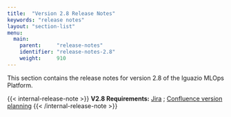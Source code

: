 ```yaml
---
title:  "Version 2.8 Release Notes"
keywords: "release notes"
layout: "section-list"
menu:
  main:
    parent:     "release-notes"
    identifier: "release-notes-2.8"
    weight:     910
---
```


This section contains the release notes for version 2.8 of the Iguazio MLOps Platform.

{{< internal-release-note >}}
**V2.8 Requirements:** [Jira](https://jira.iguazeng.com/issues/?filter=13126) ; [Confluence version planning](https://confluence.iguazeng.com/pages/viewpage.action?pageId=36143340)
{{< /internal-release-note >}}


